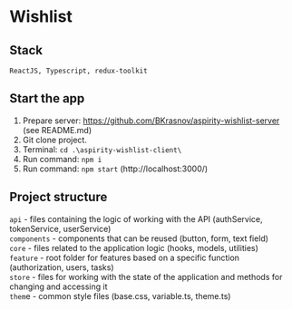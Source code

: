 # Wishlist

## Stack

`ReactJS, Typescript, redux-toolkit`

## Start the app

1. Prepare server: https://github.com/BKrasnov/aspirity-wishlist-server (see README.md)
2. Git clone project.
4. Terminal: `cd .\aspirity-wishlist-client\`
3. Run command: `npm i`
4. Run command: `npm start` (http://localhost:3000/)

## Project structure
`api` - files containing the logic of working with the API (authService, tokenService, userService)  
`components` - components that can be reused (button, form, text field)  
`core` - files related to the application logic (hooks, models, utilities)  
`feature` - root folder for features based on a specific function (authorization, users, tasks)  
`store` - files for working with the state of the application and methods for changing and accessing it  
`them`e - common style files (base.css, variable.ts, theme.ts)  
